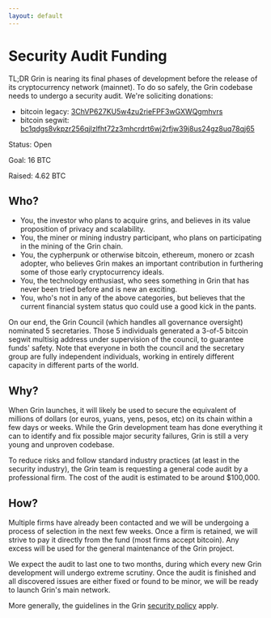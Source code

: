 ```yaml
---
layout: default
---
```


# Security Audit Funding

TL;DR Grin is nearing its final phases of development before the release of
its cryptocurrency network (mainnet). To do so safely, the Grin codebase needs
to undergo a security audit. We're soliciting donations:

* bitcoin legacy: [3ChVP627KU5w4zu2rieFPF3wGXWQgmhvrs](https://blockstream.info/address/3ChVP627KU5w4zu2rieFPF3wGXWQgmhvrs)
* bitcoin segwit: [bc1qdgs8vkpzr256qjlzlfht72z3mhcrdrt6wj2rfjw39j8us24gz8uq78qj65](https://blockstream.info/address/bc1qdgs8vkpzr256qjlzlfht72z3mhcrdrt6wj2rfjw39j8us24gz8uq78qj65)

Status: Open

Goal: 16 BTC

Raised: 4.62 BTC

## Who?

* You, the investor who plans to acquire grins, and believes in its value
proposition of privacy and scalability.
* You, the miner or mining industry participant, who plans on participating in
the mining of the Grin chain.
* You, the cypherpunk or otherwise bitcoin, ethereum, monero or zcash adopter,
who believes Grin makes an important contribution in furthering some of those
early cryptocurrency ideals.
* You, the technology enthusiast, who sees something in Grin that has never
been tried before and is new an exciting.
* You, who's not in any of the above categories, but believes that the current
financial system status quo could use a good kick in the pants.

On our end, the Grin Council (which handles all governance oversight) nominated
5 secretaries. Those 5 individuals generated a 3-of-5 bitcoin segwit multisig
address under supervision of the council, to guarantee funds' safety. Note that
everyone in both the council and the secretary group are fully independent
individuals, working in entirely different capacity in different parts of the
world.

## Why?

When Grin launches, it will likely be used to secure the equivalent of
millions of dollars (or euros, yuans, yens, pesos, etc) on its chain within
a few days or weeks. While the Grin development team has done everything it
can to identify and fix possible major security failures, Grin is still a very
young and unproven codebase.

To reduce risks and follow standard industry practices (at least in the
security industry), the Grin team is requesting a general code audit by a
professional firm. The cost of the audit is estimated to be around $100,000.

## How?

Multiple firms have already been contacted and we will be undergoing a process
of selection in the next few weeks. Once a firm is retained, we will strive to
pay it directly from the fund (most firms accept bitcoin). Any excess will be
used for the general maintenance of the Grin project.

We expect the audit to last one to two months, during which every new Grin
development will undergo extreme scrutiny. Once the audit is finished and all
discovered issues are either fixed or found to be minor, we will be ready to
launch Grin's main network.

More generally, the guidelines in the Grin [security policy](https://github.com/mimblewimble/grin/blob/master/SECURITY.md)
apply.

